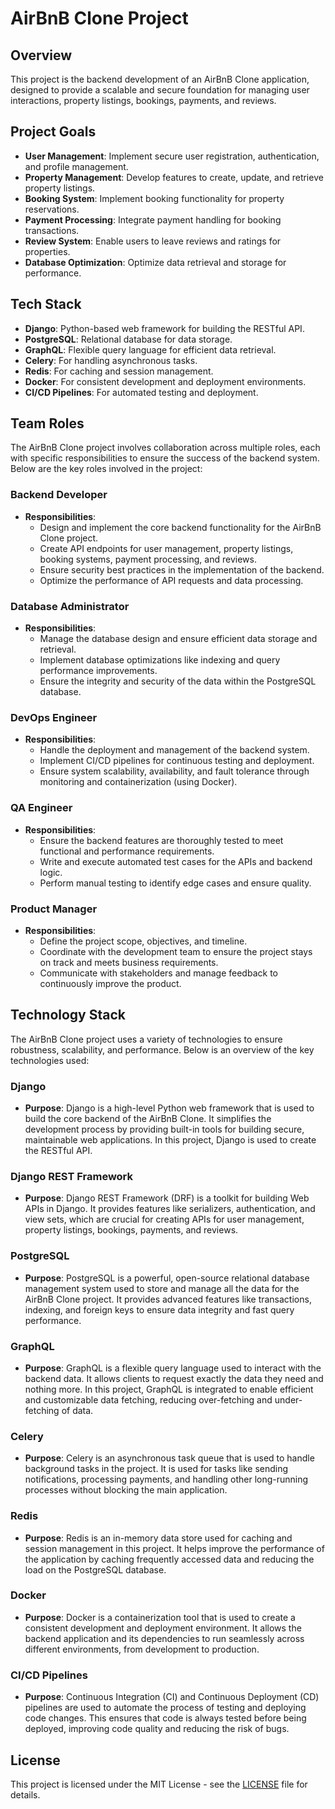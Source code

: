 # AirBnB Clone Project

## Overview

This project is the backend development of an AirBnB Clone application, designed to provide a scalable and secure foundation for managing user interactions, property listings, bookings, payments, and reviews.

## Project Goals
- **User Management**: Implement secure user registration, authentication, and profile management.
- **Property Management**: Develop features to create, update, and retrieve property listings.
- **Booking System**: Implement booking functionality for property reservations.
- **Payment Processing**: Integrate payment handling for booking transactions.
- **Review System**: Enable users to leave reviews and ratings for properties.
- **Database Optimization**: Optimize data retrieval and storage for performance.

## Tech Stack
- **Django**: Python-based web framework for building the RESTful API.
- **PostgreSQL**: Relational database for data storage.
- **GraphQL**: Flexible query language for efficient data retrieval.
- **Celery**: For handling asynchronous tasks.
- **Redis**: For caching and session management.
- **Docker**: For consistent development and deployment environments.
- **CI/CD Pipelines**: For automated testing and deployment.

## Team Roles

The AirBnB Clone project involves collaboration across multiple roles, each with specific responsibilities to ensure the success of the backend system. Below are the key roles involved in the project:

### Backend Developer
- **Responsibilities**: 
  - Design and implement the core backend functionality for the AirBnB Clone project.
  - Create API endpoints for user management, property listings, booking systems, payment processing, and reviews.
  - Ensure security best practices in the implementation of the backend.
  - Optimize the performance of API requests and data processing.
  
### Database Administrator
- **Responsibilities**:
  - Manage the database design and ensure efficient data storage and retrieval.
  - Implement database optimizations like indexing and query performance improvements.
  - Ensure the integrity and security of the data within the PostgreSQL database.

### DevOps Engineer
- **Responsibilities**:
  - Handle the deployment and management of the backend system.
  - Implement CI/CD pipelines for continuous testing and deployment.
  - Ensure system scalability, availability, and fault tolerance through monitoring and containerization (using Docker).

### QA Engineer
- **Responsibilities**:
  - Ensure the backend features are thoroughly tested to meet functional and performance requirements.
  - Write and execute automated test cases for the APIs and backend logic.
  - Perform manual testing to identify edge cases and ensure quality.

### Product Manager
- **Responsibilities**:
  - Define the project scope, objectives, and timeline.
  - Coordinate with the development team to ensure the project stays on track and meets business requirements.
  - Communicate with stakeholders and manage feedback to continuously improve the product.

## Technology Stack

The AirBnB Clone project uses a variety of technologies to ensure robustness, scalability, and performance. Below is an overview of the key technologies used:

### Django
- **Purpose**: Django is a high-level Python web framework that is used to build the core backend of the AirBnB Clone. It simplifies the development process by providing built-in tools for building secure, maintainable web applications. In this project, Django is used to create the RESTful API.

### Django REST Framework
- **Purpose**: Django REST Framework (DRF) is a toolkit for building Web APIs in Django. It provides features like serializers, authentication, and view sets, which are crucial for creating APIs for user management, property listings, bookings, payments, and reviews.

### PostgreSQL
- **Purpose**: PostgreSQL is a powerful, open-source relational database management system used to store and manage all the data for the AirBnB Clone project. It provides advanced features like transactions, indexing, and foreign keys to ensure data integrity and fast query performance.

### GraphQL
- **Purpose**: GraphQL is a flexible query language used to interact with the backend data. It allows clients to request exactly the data they need and nothing more. In this project, GraphQL is integrated to enable efficient and customizable data fetching, reducing over-fetching and under-fetching of data.

### Celery
- **Purpose**: Celery is an asynchronous task queue that is used to handle background tasks in the project. It is used for tasks like sending notifications, processing payments, and handling other long-running processes without blocking the main application.

### Redis
- **Purpose**: Redis is an in-memory data store used for caching and session management in this project. It helps improve the performance of the application by caching frequently accessed data and reducing the load on the PostgreSQL database.

### Docker
- **Purpose**: Docker is a containerization tool that is used to create a consistent development and deployment environment. It allows the backend application and its dependencies to run seamlessly across different environments, from development to production.

### CI/CD Pipelines
- **Purpose**: Continuous Integration (CI) and Continuous Deployment (CD) pipelines are used to automate the process of testing and deploying code changes. This ensures that code is always tested before being deployed, improving code quality and reducing the risk of bugs.



## License
This project is licensed under the MIT License - see the [LICENSE](LICENSE) file for details.
